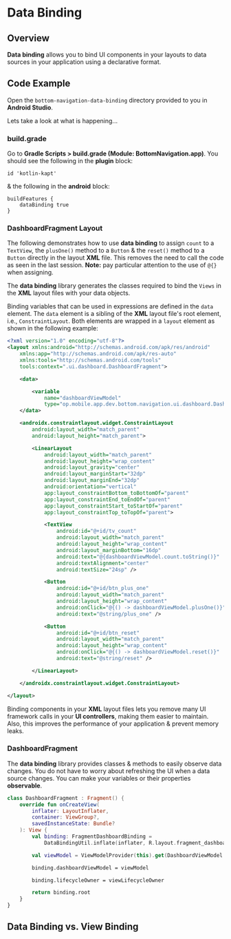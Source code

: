 # **Data Binding**

## Overview
**Data binding** allows you to bind UI components in your layouts to data sources in your application using a declarative format.

## Code Example
Open the `bottom-navigation-data-binding` directory provided to you in **Android Studio**. 

Lets take a look at what is happening...

### build.grade

Go to **Gradle Scripts > build.grade (Module: BottomNavigation.app)**. You should see the following in the **plugin** block:

```
id 'kotlin-kapt'
```

& the following in the **android** block:

```
buildFeatures {
    dataBinding true
}
```

### DashboardFragment Layout

The following demonstrates how to use **data binding** to assign `count` to a `TextView`, the `plusOne()` method to a `Button` & the `reset()` method to a `Button` directly in the layout **XML** file. This removes the need to call the code as seen in the last session. **Note:** pay particular attention to the use of `@{}` when assigning.

The **data binding** library generates the classes required to bind the `Views` in the **XML** layout files with your data objects.

Binding variables that can be used in expressions are defined in the `data` element. The `data` element is a sibling of the **XML** layout file's root element, i.e., `ConstraintLayout`. Both elements are wrapped in a `layout` element as shown in the following example:

```xml
<?xml version="1.0" encoding="utf-8"?>
<layout xmlns:android="http://schemas.android.com/apk/res/android"
    xmlns:app="http://schemas.android.com/apk/res-auto"
    xmlns:tools="http://schemas.android.com/tools"
    tools:context=".ui.dashboard.DashboardFragment">

    <data>

        <variable
            name="dashboardViewModel"
            type="op.mobile.app.dev.bottom.navigation.ui.dashboard.DashboardViewModel" />
    </data>

    <androidx.constraintlayout.widget.ConstraintLayout
        android:layout_width="match_parent"
        android:layout_height="match_parent">

        <LinearLayout
            android:layout_width="match_parent"
            android:layout_height="wrap_content"
            android:layout_gravity="center"
            android:layout_marginStart="32dp"
            android:layout_marginEnd="32dp"
            android:orientation="vertical"
            app:layout_constraintBottom_toBottomOf="parent"
            app:layout_constraintEnd_toEndOf="parent"
            app:layout_constraintStart_toStartOf="parent"
            app:layout_constraintTop_toTopOf="parent">

            <TextView
                android:id="@+id/tv_count"
                android:layout_width="match_parent"
                android:layout_height="wrap_content"
                android:layout_marginBottom="16dp"
                android:text="@{dashboardViewModel.count.toString()}"
                android:textAlignment="center"
                android:textSize="24sp" />

            <Button
                android:id="@+id/btn_plus_one"
                android:layout_width="match_parent"
                android:layout_height="wrap_content"
                android:onClick="@{() -> dashboardViewModel.plusOne()}"
                android:text="@string/plus_one" />

            <Button
                android:id="@+id/btn_reset"
                android:layout_width="match_parent"
                android:layout_height="wrap_content"
                android:onClick="@{() -> dashboardViewModel.reset()}"
                android:text="@string/reset" />

        </LinearLayout>

    </androidx.constraintlayout.widget.ConstraintLayout>

</layout>
```
Binding components in your **XML** layout files lets you remove many UI framework calls in your **UI controllers**, making them easier to maintain. Also, this improves the performance of your application & prevent memory leaks.

### DashboardFragment

The **data binding** library provides classes & methods to easily observe data changes. You do not have to worry about refreshing the UI when a data source changes. You can make your variables or their properties **observable**. 

```kotlin
class DashboardFragment : Fragment() {
    override fun onCreateView(
        inflater: LayoutInflater,
        container: ViewGroup?,
        savedInstanceState: Bundle?
    ): View {
        val binding: FragmentDashboardBinding =
            DataBindingUtil.inflate(inflater, R.layout.fragment_dashboard, container, false)

        val viewModel = ViewModelProvider(this).get(DashboardViewModel::class.java)

        binding.dashboardViewModel = viewModel

        binding.lifecycleOwner = viewLifecycleOwner

        return binding.root
    }
}
```

## Data Binding vs. View Binding